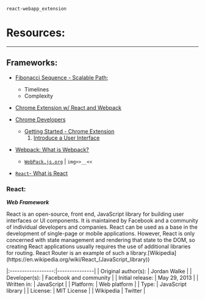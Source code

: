`react-webapp_extension`


# Resources:
---

## Frameworks:

* [Fibonacci Sequence - Scalable Path](https://www.scalablepath.com/project-management/agile-points-fibonacci-sequence);

  * Timelines
  * Complexity

* [Chrome Extension w/ React and Webpack](https://www.youtube.com/watch?v=8OCEfOKzpAw)
* [Chrome Developers](https://developer.chrome.com/)
  - [Getting Started - Chrome Extension](https://developer.chrome.com/docs/extensions/mv3/getstarted/)
    1. [Introduce a User Interface](https://developer.chrome.com/docs/extensions/mv3/getstarted/#user_interface)

* [Webpack: What is Webpack?](https://duckduckgo.com/?q=what+is+webpack&t=brave&ia=web)
  - [`WebPack.js.org`](https://webpack.js.org/) | `img>>__<<`

* [`React`- What is React](https://en.wikipedia.org/wiki/React_(JavaScript_library))


### React:

***Web Framework***
<p>
React is an open-source, front end, JavaScript library for
building user interfaces or UI components.
It is maintained by Facebook and a community of individual developers and companies.
React can be used as a base in the development of single-page or mobile applications.
However, React is only concerned with state management and rendering that state to the DOM,
so creating React applications usually requires the use of additional libraries for routing.
React Router is an example of such a library.[Wikipedia](https://en.wikipedia.org/wiki/React_(JavaScript_library))
</p>

|:------------------:|---------------|
| Original author(s): | Jordan Walke |
| Developer(s): | Facebook and community |
| Initial release: | May 29, 2013 |
| Written in: | JavaScript |
| Platform: | Web platform |
| Type: | JavaScript library |
| License: | MIT License |
| Wikipedia | Twitter |


